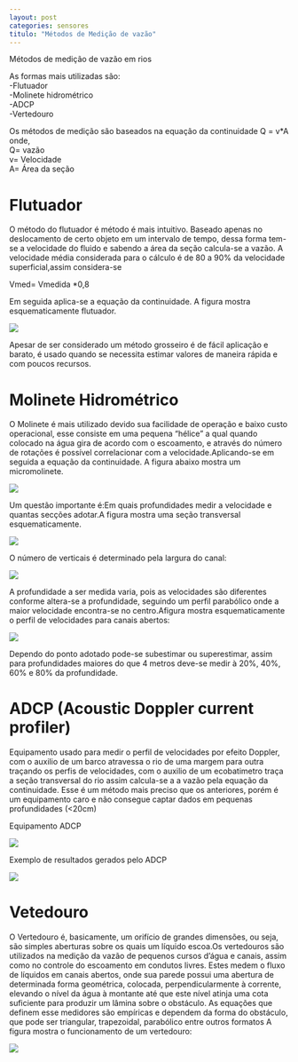 ```yaml
---
layout: post
categories: sensores
titulo: "Métodos de Medição de vazão"
---
```

Métodos de medição de vazão em rios  
  
As formas mais utilizadas são:  
-Flutuador  
-Molinete hidrométrico  
-ADCP  
-Vertedouro  
  
Os métodos de medição são baseados na equação da continuidade Q = v*A onde,  
Q= vazão  
v= Velocidade  
A= Área da seção  
  
# Flutuador   
 
O método do flutuador é método é mais intuitivo. Baseado apenas no deslocamento de certo objeto em um intervalo de tempo, dessa forma tem-se a velocidade do fluido e sabendo a área da seção calcula-se a vazão. A velocidade média considerada para o cálculo é de 80 a 90% da velocidade superficial,assim considera-se

Vmed= Vmedida *0,8  

Em seguida aplica-se a equação da continuidade. A figura mostra esquematicamente  flutuador.

![](/static/imgs/sensores/joao/ex_flutuador.jpg) 

Apesar de ser considerado um método grosseiro é de fácil aplicação e barato, é usado quando se necessita estimar valores de maneira rápida e com poucos recursos.  

# Molinete Hidrométrico  

O Molinete é mais utilizado devido sua facilidade de operação e baixo custo operacional, esse consiste em uma pequena “hélice” a qual quando colocado na água gira de acordo com o escoamento, e através do número de rotações é possível correlacionar com a velocidade.Aplicando-se em seguida a equação da continuidade. A figura abaixo mostra um micromolinete.

![](/static/imgs/sensores/joao/ex_micromolinete.jpg)  

Um questão importante é:Em quais profundidades medir a velocidade e quantas secções adotar.A figura mostra uma seção transversal esquematicamente.


![](/static/imgs/sensores/joao/ex_secao.jpg)  

O número de verticais é determinado pela largura do canal:  

![](/static/imgs/sensores/joao/ex_tabela_verticais_rios.jpg)  


A profundidade a ser medida varia, pois as velocidades são diferentes conforme altera-se a profundidade, seguindo um perfil parabólico onde a maior velocidade encontra-se no centro.Afigura mostra esquematicamente o perfil de velocidades para canais abertos:

![](/static/imgs/sensores/joao/perfil_velocidades.jpg)  

Dependo do ponto adotado pode-se subestimar ou superestimar, assim para profundidades maiores do que 4 metros deve-se medir à 20%, 40%, 60% e 80% da profundidade. 

# ADCP (Acoustic Doppler current profiler)

Equipamento usado para medir o perfil de velocidades por efeito Doppler, com o auxilio de um barco atravessa
o rio de uma margem para outra traçando os perfis de velocidades, com o auxilio de um ecobatimetro traça a seção transversal do rio assim calcula-se a a vazão pela equação da continuidade. Esse é um método mais preciso que os anteriores, porém é um equipamento caro e não consegue captar dados em pequenas profundidades (<20cm)

Equipamento ADCP

![](/static/imgs/sensores/joao/ex_adcp.jpg)

Exemplo de resultados gerados pelo ADCP

![](/static/imgs/sensores/joao/ex_resultado_adcp.jpg)

# Vetedouro

O Vertedouro é, basicamente, um orifício de grandes dimensões, ou seja, são simples aberturas sobre os quais um líquido escoa.Os vertedouros são utilizados na medição da vazão de pequenos cursos d’água e canais, assim como no controle do escoamento em condutos livres. Estes medem o fluxo de líquidos em canais abertos, onde sua parede possui uma abertura de determinada forma geométrica, colocada, 
perpendicularmente à corrente, elevando o nível da água à montante até que este nível atinja uma cota suficiente para produzir  um lâmina  sobre o obstáculo.
As equações que definem esse medidores são empíricas e dependem da forma do obstáculo, que pode ser triangular, trapezoidal, parabólico entre outros formatos 
A figura mostra o funcionamento de um vertedouro:

![](/static/imgs/sensores/joao/ex_vertedouro.jpg)




   



